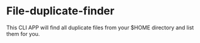 # File-duplicate-finder

This CLI APP will find all duplicate files from your $HOME directory and list them for you.

